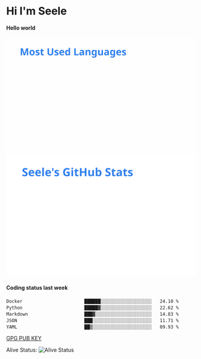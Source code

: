 <h1>Hi I'm Seele</h1>

<b>Hello world</b>

<img src='/assets/top-langs.svg' alt="Seele's github langs"> <img src='/assets/stats.svg' alt="Seele's github stats" >

<h4>Coding status last week </h4>

<!--START_SECTION:waka-->

```txt
Docker                       ██████░░░░░░░░░░░░░░░░░░░   24.10 %
Python                       █████▓░░░░░░░░░░░░░░░░░░░   22.62 %
Markdown                     ███▓░░░░░░░░░░░░░░░░░░░░░   14.83 %
JSON                         ███░░░░░░░░░░░░░░░░░░░░░░   11.71 %
YAML                         ██▒░░░░░░░░░░░░░░░░░░░░░░   09.93 %
```

<!--END_SECTION:waka-->

[GPG PUB KEY](https://keys.openpgp.org/vks/v1/by-fingerprint/3FCE91BF5B9666B55B67213C4C57B7824A5B6680)

Alive Status: ![Alive Status](https://hc.dvd.moe/b/2/8b44cecc-1f43-4449-9b4b-9c7fd754673c.svg)
